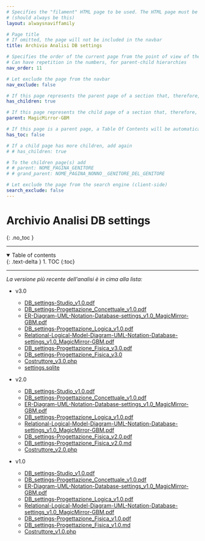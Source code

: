 ```yaml
---
# Specifies the "filament" HTML page to be used. The HTML page must be located in the "_layouts" folder.
# (should always be this)
layout: alwaysnaviffamily

# Page title
# If omitted, the page will not be included in the navbar
title: Archivio Analisi DB settings

# Specifies the order of the current page from the point of view of the navbar
# Can have repetition in the numbers, for parent-child hierarchies
nav_order: 11

# Let exclude the page from the navbar
nav_exclude: false

# If this page represents the parent page of a section that, therefore, has children, specify it in the following way
has_children: true

# If this page represents the child page of a section that, therefore, has ONE parent page, specify it in the following way
parent: MagicMirror-GBM

# If this page is a parent page, a Table Of Contents will be automatically generated containing all related child pages. Use the option below to disable this functionality.
has_toc: false

# If a child page has more children, add again
# # has_children: true

# To the children page(s) add
# # parent: NOME_PAGINA_GENITORE
# # grand_parent: NOME_PAGINA_NONNO__GENITORE_DEL_GENITORE

# Let exclude the page from the search engine (client-side)
search_exclude: false
---
```


# Archivio Analisi DB settings
{: .no_toc }

---

<!-- Table of contents -->
<details open markdown="block">
  <summary>
    Table of contents
  </summary>
  {: .text-delta }
1. TOC
{:toc}
</details>

---

_La versione più recente dell'analisi è in cima alla lista:_

- v3.0
  - <i class="fa-solid fa-file-pdf fa-3x"></i> [DB_settings-Studio_v1.0.pdf](../../assets/ProgettazioneDatabase_settings/v1.0/DB_settings-Studio_v1.0.pdf)
  - <i class="fa-solid fa-file-pdf fa-3x"></i> [DB_settings-Progettazione_Concettuale_v1.0.pdf](../../assets/ProgettazioneDatabase_settings/v1.0/DB_settings-Progettazione_Concettuale_v1.0.pdf)
  - <i class="fa-solid fa-file-pdf fa-3x"></i> [ER-Diagram-UML-Notation-Database-settings\_v1.0\_MagicMirror-GBM.pdf](../../assets/ProgettazioneDatabase_settings/v1.0/ER-Diagram-UML-Notation-Database-settings_v1.0_MagicMirror-GBM.pdf)
  - <i class="fa-solid fa-file-pdf fa-3x"></i> [DB_settings-Progettazione_Logica_v1.0.pdf](../../assets/ProgettazioneDatabase_settings/v1.0/DB_settings-Progettazione_Logica_v1.0.pdf)
  - <i class="fa-solid fa-file-pdf fa-3x"></i> [Relational-Logical-Model-Diagram-UML-Notation-Database-settings\_v1.0\_MagicMirror-GBM.pdf](../../assets/ProgettazioneDatabase_settings/v1.0/Relational-Logical-Model-Diagram-UML-Notation-Database-settings_v1.0_MagicMirror-GBM.pdf)
  - <i class="fa-solid fa-file-pdf fa-3x"></i> [DB_settings-Progettazione_Fisica_v3.0.pdf](../../assets/ProgettazioneDatabase_settings/v3.0/DB_settings-Progettazione_Fisica_v3.0.pdf)
  - <i class="fa-brands fa-markdown fa-3x"></i> [DB_settings-Progettazione_Fisica_v3.0](v3.0/DB_settings-Progettazione_Fisica_v3.0)
  - <i class="fa-brands fa-php fa-3x"></i> [Costruttore_v3.0.php](../../assets/ProgettazioneDatabase_settings/v3.0/php/Costruttore_v3.0.php)
  - <i class="fa-solid fa-database"></i> [settings.sqlite](https://api.onedrive.com/v1.0/shares/u!aHR0cHM6Ly8xZHJ2Lm1zL3UvcyFBbXN0V05uOEVrRXVoSnRFbV96Q19xck1saTZ0OEE_ZT1HUGRWQTY/root/content)

- v2.0
  - <i class="fa-solid fa-file-pdf fa-3x"></i> [DB_settings-Studio_v1.0.pdf](../../assets/ProgettazioneDatabase_settings/v1.0/DB_settings-Studio_v1.0.pdf)
  - <i class="fa-solid fa-file-pdf fa-3x"></i> [DB_settings-Progettazione_Concettuale_v1.0.pdf](../../assets/ProgettazioneDatabase_settings/v1.0/DB_settings-Progettazione_Concettuale_v1.0.pdf)
  - <i class="fa-solid fa-file-pdf fa-3x"></i> [ER-Diagram-UML-Notation-Database-settings\_v1.0\_MagicMirror-GBM.pdf](../../assets/ProgettazioneDatabase_settings/v1.0/ER-Diagram-UML-Notation-Database-settings_v1.0_MagicMirror-GBM.pdf)
  - <i class="fa-solid fa-file-pdf fa-3x"></i> [DB_settings-Progettazione_Logica_v1.0.pdf](../../assets/ProgettazioneDatabase_settings/v1.0/DB_settings-Progettazione_Logica_v1.0.pdf)
  - <i class="fa-solid fa-file-pdf fa-3x"></i> [Relational-Logical-Model-Diagram-UML-Notation-Database-settings\_v1.0\_MagicMirror-GBM.pdf](../../assets/ProgettazioneDatabase_settings/v1.0/Relational-Logical-Model-Diagram-UML-Notation-Database-settings_v1.0_MagicMirror-GBM.pdf)
  - <i class="fa-solid fa-file-pdf fa-3x"></i> [DB_settings-Progettazione_Fisica_v2.0.pdf](../../assets/ProgettazioneDatabase_settings/v2.0/DB_settings-Progettazione_Fisica_v2.0.pdf)
  - <i class="fa-brands fa-markdown fa-3x"></i> [DB_settings-Progettazione_Fisica_v2.0.md](v2.0/DB_settings-Progettazione_Fisica_v2.0)
  - <i class="fa-brands fa-php fa-3x"></i> [Costruttore_v2.0.php](../../assets/ProgettazioneDatabase_settings/v2.0/php/Costruttore_v2.0.php)

- v1.0
  - <i class="fa-solid fa-file-pdf fa-3x"></i> [DB_settings-Studio_v1.0.pdf](../../assets/ProgettazioneDatabase_settings/v1.0/DB_settings-Studio_v1.0.pdf)
  - <i class="fa-solid fa-file-pdf fa-3x"></i> [DB_settings-Progettazione_Concettuale_v1.0.pdf](../../assets/ProgettazioneDatabase_settings/v1.0/DB_settings-Progettazione_Concettuale_v1.0.pdf)
  - <i class="fa-solid fa-file-pdf fa-3x"></i> [ER-Diagram-UML-Notation-Database-settings\_v1.0\_MagicMirror-GBM.pdf](../../assets/ProgettazioneDatabase_settings/v1.0/ER-Diagram-UML-Notation-Database-settings_v1.0_MagicMirror-GBM.pdf)
  - <i class="fa-solid fa-file-pdf fa-3x"></i> [DB_settings-Progettazione_Logica_v1.0.pdf](../../assets/ProgettazioneDatabase_settings/v1.0/DB_settings-Progettazione_Logica_v1.0.pdf)
  - <i class="fa-solid fa-file-pdf fa-3x"></i> [Relational-Logical-Model-Diagram-UML-Notation-Database-settings\_v1.0\_MagicMirror-GBM.pdf](../../assets/ProgettazioneDatabase_settings/v1.0/Relational-Logical-Model-Diagram-UML-Notation-Database-settings_v1.0_MagicMirror-GBM.pdf)
  - <i class="fa-solid fa-file-pdf fa-3x"></i> [DB_settings-Progettazione_Fisica_v1.0.pdf](../../assets/ProgettazioneDatabase_settings/v1.0/DB_settings-Progettazione_Fisica_v1.0.pdf)
  - <i class="fa-brands fa-markdown fa-3x"></i> [DB_settings-Progettazione_Fisica_v1.0.md](v1.0/DB_settings-Progettazione_Fisica_v1.0)
  - <i class="fa-brands fa-php fa-3x"></i> [Costruttore_v1.0.php](../../assets/ProgettazioneDatabase_settings/v1.0/php/Costruttore_v1.0.php)
